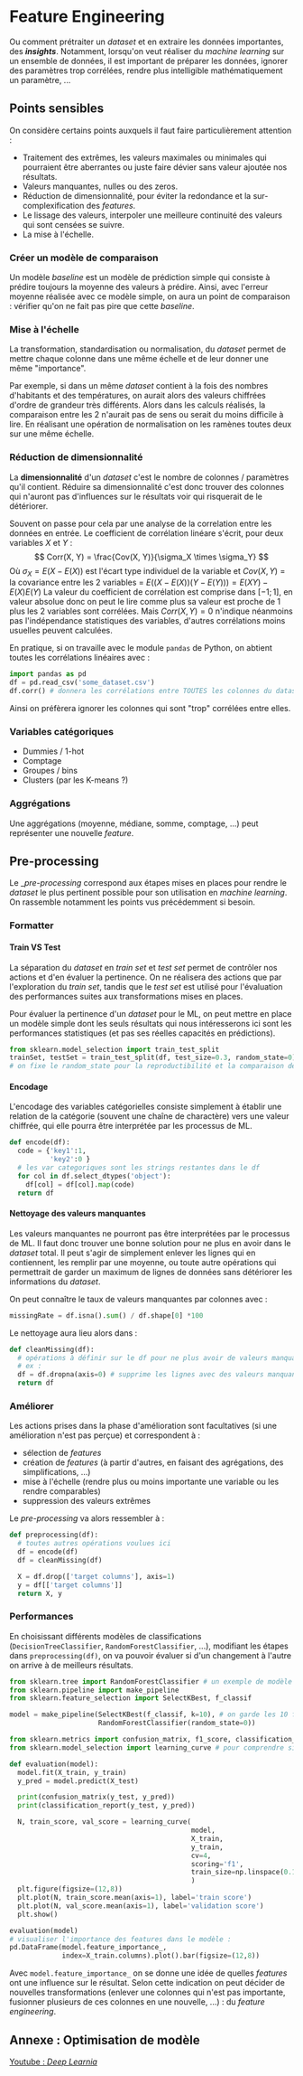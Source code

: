 # Feature Engineering

Ou comment prétraiter un _dataset_ et en extraire les données importantes, des *__insights__*.
Notamment, lorsqu'on veut réaliser du _machine learning_ sur un ensemble de données, il est important de préparer les données, ignorer des paramètres trop corrélées, rendre plus intelligible mathématiquement un paramètre, ...

## Points sensibles

On considère certains points auxquels il faut faire particulièrement attention :
- Traitement des extrêmes, les valeurs maximales ou minimales qui pourraient être aberrantes ou juste faire dévier sans valeur ajoutée nos résultats.
- Valeurs manquantes, nulles ou des zeros.
- Réduction de dimensionnalité, pour éviter la redondance et la sur-complexification des _features_.
- Le lissage des valeurs, interpoler une meilleure continuité des valeurs qui sont censées se suivre.
- La mise à l'échelle.

### Créer un modèle de comparaison

Un modèle _baseline_ est un modèle de prédiction simple qui consiste à prédire toujours la moyenne des valeurs à prédire. Ainsi, avec l'erreur moyenne réalisée avec ce modèle simple, on aura un point de comparaison : vérifier qu'on ne fait pas pire que cette _baseline_.

### Mise à l'échelle

La transformation, standardisation ou normalisation, du _dataset_ permet de mettre chaque colonne dans une même échelle et de leur donner une même "importance". 

Par exemple, si dans un même _dataset_ contient à la fois des nombres d'habitants et des températures, on aurait alors des valeurs chiffrées d'ordre de grandeur très différents. Alors dans les calculs réalisés, la comparaison entre les 2 n'aurait pas de sens ou serait du moins difficile à lire. En réalisant une opération de normalisation on les ramènes toutes deux sur une même échelle.

### Réduction de dimensionnalité

La __dimensionnalité__  d'un _dataset_ c'est le nombre de colonnes / paramètres qu'il contient. Réduire sa dimensionnalité c'est donc trouver des colonnes qui n'auront pas d'influences sur le résultats voir qui risquerait de le détériorer.

Souvent on passe pour cela par une analyse de la correlation entre les données en entrée. Le coefficient de corrélation linéare s'écrit, pour deux variables $X$ et $Y$ : 
$$
Corr(X, Y) = \frac{Cov(X, Y)}{\sigma_X \times \sigma_Y}
$$
Où $\sigma_X = E(X - E(X))$ est l'écart type individuel de la variable et $Cov(X, Y)$ = la covariance entre les 2 variables = $E((X - E(X))(Y - E(Y))) = E(XY)-E(X)E(Y)$
La valeur du coefficient de corrélation est comprise dans $[-1;1]$, en valeur absolue donc on peut le lire comme plus sa valeur est proche de 1 plus les 2 variables sont corrélées. Mais $Corr(X,Y) = 0$ n'indique néanmoins pas l'indépendance statistiques des variables, d'autres corrélations moins usuelles peuvent calculées.

En pratique, si on travaille avec le module `pandas` de Python, on abtient toutes les corrélations linéaires avec :
```py
import pandas as pd
df = pd.read_csv('some_dataset.csv')
df.corr() # donnera les corrélations entre TOUTES les colonnes du dataset
```

Ainsi on préfèrera ignorer les colonnes qui sont "trop" corrélées entre elles.

### Variables catégoriques

- Dummies / 1-hot
- Comptage
- Groupes / bins
- Clusters (par les K-means ?)

### Aggrégations

Une aggrégations (moyenne, médiane, somme, comptage, ...) peut représenter une nouvelle _feature_.

## Pre-processing

Le __pre-processing_ correspond aux étapes mises en places pour rendre le _dataset_ le plus pertinent possible pour son utilisation en _machine learning_. On rassemble notamment les points vus précédemment si besoin.

### Formatter

#### Train VS Test

La séparation du _dataset_ en _train set_ et _test set_ permet de contrôler nos actions et d'en évaluer la pertinence. On ne réalisera des actions que par l'exploration du _train set_, tandis que le _test set_ est utilisé pour l'évaluation des performances suites aux transformations mises en places.

Pour évaluer la pertinence d'un _dataset_ pour le ML, on peut mettre en place un modèle simple dont les seuls résultats qui nous intéresserons ici sont les performances statistiques (et pas ses réelles capacités en prédictions).

```py
from sklearn.model_selection import train_test_split
trainSet, testSet = train_test_split(df, test_size=0.3, random_state=0)
# on fixe le random_state pour la reproductibilité et la comparaison des résultats
```

#### Encodage

L'encodage des variables catégorielles consiste simplement à établir une relation de la catégorie (souvent une chaîne de charactère) vers une valeur chiffrée, qui elle pourra être interprétée par les processus de ML. 

```py
def encode(df):
  code = {'key1':1,
          'key2':0 }
  # les var categoriques sont les strings restantes dans le df
  for col in df.select_dtypes('object'):
    df[col] = df[col].map(code)
  return df
```

#### Nettoyage des valeurs manquantes

Les valeurs manquantes ne pourront pas être interprétées par le processus de ML. Il faut donc trouver une bonne solution pour ne plus en avoir dans le _dataset_ total. Il peut s'agir de simplement enlever les lignes qui en contiennent, les remplir par une moyenne, ou toute autre opérations qui permettrait de garder un maximum de lignes de données sans détériorer les informations du _dataset_.

On peut connaître le taux de valeurs manquantes par colonnes avec :
```py
missingRate = df.isna().sum() / df.shape[0] *100
```

Le nettoyage aura lieu alors dans :
```py
def cleanMissing(df):
  # opérations à définir sur le df pour ne plus avoir de valeurs manquantes au final
  # ex :
  df = df.dropna(axis=0) # supprime les lignes avec des valeurs manquantes
  return df
```

### Améliorer

Les actions prises dans la phase d'amélioration sont facultatives (si une amélioration n'est pas perçue) et correspondent à :
- sélection de _features_
- création de _features_ (à partir d'autres, en faisant des agrégations, des simplifications, ...)
- mise à l'échelle (rendre plus ou moins importante une variable ou les rendre comparables)
- suppression des valeurs extrêmes

Le _pre-processing_ va alors ressembler à : 
```py
def preprocessing(df):
  # toutes autres opérations voulues ici
  df = encode(df)
  df = cleanMissing(df)

  X = df.drop(['target columns'], axis=1)
  y = df[['target columns']]
  return X, y
```

### Performances

En choisissant différents modèles de classifications (`DecisionTreeClassifier`, `RandomForestClassifier`, ...), modifiant les étapes dans `preprocessing(df)`, on va pouvoir évaluer si d'un changement à l'autre on arrive à de meilleurs résultats.

```py
from sklearn.tree import RandomForestClassifier # un exemple de modèle simple de classification
from sklearn.pipeline import make_pipeline
from sklearn.feature_selection import SelectKBest, f_classif

model = make_pipeline(SelectKBest(f_classif, k=10), # on garde les 10 features les plus importantes
                      RandomForestClassifier(random_state=0))

from sklearn.metrics import confusion_matrix, f1_score, classification_report
from sklearn.model_selection import learning_curve # pour comprendre si le modèle over/under fits

def evaluation(model):
  model.fit(X_train, y_train)
  y_pred = model.predict(X_test)

  print(confusion_matrix(y_test, y_pred))
  print(classification_report(y_test, y_pred))

  N, train_score, val_score = learning_curve(
                                             model, 
                                             X_train, 
                                             y_train, 
                                             cv=4, 
                                             scoring='f1', 
                                             train_size=np.linspace(0.1, 1, 10)
                                             )
  plt.figure(figsize=(12,8))
  plt.plot(N, train_score.mean(axis=1), label='train score')
  plt.plot(N, val_score.mean(axis=1), label='validation score')
  plt.show()

evaluation(model)
# visualiser l'importance des features dans le modèle :
pd.DataFrame(model.feature_importance_,
             index=X_train.columns).plot().bar(figsize=(12,8))
```

Avec `model.feature_importance_` on se donne une idée de quelles _features_ ont une influence sur le résultat. Selon cette indication on peut décider de nouvelles transformations (enlever une colonnes qui n'est pas importante, fusionner plusieurs de ces colonnes en une nouvelle, ...) : du _feature engineering_.

## Annexe : Optimisation de modèle

[Youtube : _Deep Learnia_](https://youtu.be/r58meM7ieaQ)

